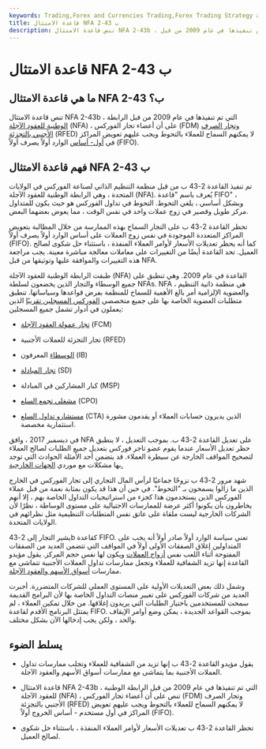 ```yaml
---
keywords: Trading,Forex and Currencies Trading,Forex Trading Strategy and Education,Strategy and Education
title: قاعدة الامتثال NFA 2-43 ب
description: تنص قاعدة الامتثال NFA 2-43b ، التي تم تنفيذها في عام 2009 من قبل NFA ، على أن RFEDs لا يمكنها السماح للعملاء بالتحوط ويجب تعويض المراكز على أساس FIFO.
---
```


# قاعدة الامتثال NFA 2-43 ب
## ما هي قاعدة الامتثال NFA 2-43 ب؟

تنص قاعدة الامتثال NFA 2-43b ، التي تم تنفيذها في عام 2009 من قبل الرابطة [الوطنية للعقود الآجلة](/nfa) (NFA) ، على أن أعضاء تجار الفوركس (FDM) [وتجار الصرف الأجنبي بالتجزئة](/retail-foreign-exchange-dealer-rfed) (RFED) لا يمكنهم السماح للعملاء بالتحوط ويجب عليهم تعويض المراكز في [أول- أساس](/fifo) الوارد أولاً يصرف أولاً (FIFO).

## فهم قاعدة الامتثال NFA 2-43 ب

تم تنفيذ القاعدة 2-43 ب من قبل منظمة التنظيم الذاتي لصناعة الفوركس في الولايات المتحدة ، وهي الرابطة الوطنية للعقود الآجلة (NFA). يُعرف باسم "قاعدة FIFO" ، وبشكل أساسي ، يلغي التحوط. التحوط في تداول الفوركس هو حيث يكون للمتداول مركز طويل وقصير في زوج عملات واحد في نفس الوقت ، مما يعوض بعضهما البعض.

تحظر القاعدة 2-43 ب على التجار السماح بهذه الممارسة من خلال المطالبة بتعويض المراكز المتعددة الموجودة في نفس زوج العملات على أساس الوارد أولاً يصرف أولاً (FIFO). كما أنه يحظر تعديلات الأسعار لأوامر العملاء المنفذة ، باستثناء حل شكوى لصالح العميل. تحد القاعدة أيضًا من التغييرات على معاملات معالجة مباشرة معينة. يجب مراجعة هذه التغييرات والموافقة عليها وتوثيقها من قبل NFA.

طبقت الرابطة الوطنية للعقود الآجلة (NFA) القاعدة في عام 2009. وهي تنطبق على جميع الوسطاء والتجار الذين يخضعون لسلطة NFAs. NFA هي منظمة ذاتية التنظيم ، والعضوية الإلزامية أمر بالغ الأهمية للسماح للمنظمة بفرض قواعدها وسياساتها. تنطبق متطلبات العضوية الخاصة بها على جميع متخصصي [الفوركس المسجلين تقريبًا](/forex) الذين يعملون في أدوار تشمل جميع المسجلين:

- [تجار عمولة العقود الآجلة](/fcm) (FCM)

- تجار التجزئة للعملات الأجنبية (RFED)

- [الوسطاء](/introducingbroker) المعرفون (IB)

- [تجار المبادلة](/swap-dealer) (SD)

- كبار المشاركين في المبادلة (MSP)

- [مشغلي تجمع السلع](/cpo) (CPO)

- [مستشارو تداول السلع](/cta) (CTA) الذين يديرون حسابات العملاء أو يقدمون مشورة استثمارية مخصصة.

في ديسمبر 2017 ، وافق NFA على تعديل القاعدة 2-43 ب. بموجب التعديل ، لا ينطبق حظر تعديل الأسعار عندما يقوم عضو تاجر فوركس بتعديل جميع الطلبات لصالح العملاء لتصحيح المواقف الخارجة عن سيطرة العملاء. قد يتضمن أحد الأمثلة الحوادث التي توجد بها مشكلات مع موردي [الجهات الخارجية.](/third-party)

شهد مرور 2-43 ب نزوحًا جماعيًا لرأس المال التجاري إلى تجار الفوركس في الخارج الذين ما زالوا يسمحون بـ "التحوط". في حين أن هذا قد يكون بمثابة نعمة من قبل عملاء الفوركس الذين يستخدمون هذا كجزء من استراتيجيات التداول الخاصة بهم ، إلا أنهم يخاطرون بأن يكونوا أكثر عرضة للممارسات الاحتيالية على مستوى الوساطة ، نظرًا لأن الشركات الخارجية ليست ملقاة على عاتق نفس المتطلبات التنظيمية مثل نظرائهم في الولايات المتحدة.

يشير التجار إلى 2-43b كقاعدة FIFO. تعني سياسة الوارد أولاً صادر أولاً أنه يجب على المتداولين إغلاق الصفقات الأولى أولاً في المواقف التي تتضمن العديد من الصفقات المفتوحة أثناء اللعب نفس [أزواج العملات](/foreign-currency-pairs) ويكون لها نفس حجم المركز. يقول مؤيدو القاعدة إنها تزيد الشفافية للعملاء وتجعل ممارسات تداول العملات الأجنبية تتماشى مع ممارسات [أسواق الأسهم والعقود الآجلة](/futuresmarket).

وشمل ذلك بعض التعديلات الأولية على المستوى العملي للشركات المتضررة. أجبرت العديد من شركات الفوركس على تغيير منصات التداول الخاصة بها لأن البرامج القديمة سمحت للمستخدمين باختيار الطلبات التي يريدون إغلاقها. من خلال تمكين العملاء ، لم يمتثل البرنامج الأقدم لقاعدة FIFO. بموجب القواعد الجديدة ، يمكن وضع أوامر الإيقاف والحد ، ولكن يجب إدخالها الآن بشكل مختلف.

## يسلط الضوء

- يقول مؤيدو القاعدة 2-43 ب إنها تزيد من الشفافية للعملاء وتجلب ممارسات تداول العملات الأجنبية بما يتماشى مع ممارسات أسواق الأسهم والعقود الآجلة.

- قاعدة الامتثال NFA 2-43b ، التي تم تنفيذها في عام 2009 من قبل الرابطة الوطنية للعقود الآجلة (NFA) ، تنص على أن أعضاء تجار الفوركس (FDM) وتجار الصرف الأجنبي بالتجزئة (RFED) لا يمكنهم السماح للعملاء بالتحوط ويجب عليهم تعويض المراكز في أول مستخدم - أساس الخروج أولاً (FIFO).

- تحظر القاعدة 2-43 ب تعديلات الأسعار لأوامر العملاء المنفذة ، باستثناء حل شكوى لصالح العميل.


